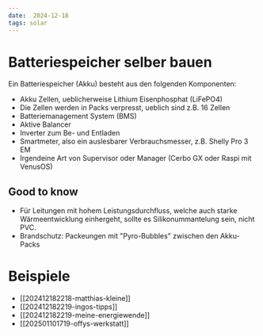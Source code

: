 ```yaml
---
date:  2024-12-18
tags: solar
---
```


# Batteriespeicher selber bauen

Ein Batteriespeicher (Akku) besteht aus den folgenden Komponenten:

- Akku Zellen, ueblicherweise Lithium Eisenphosphat (LiFePO4)
- Die Zellen werden in Packs verpresst, ueblich sind z.B. 16 Zellen
- Batteriemanagement System (BMS)
- Aktive Balancer
- Inverter zum Be- und Entladen
- Smartmeter, also ein auslesbarer Verbrauchsmesser, z.B. Shelly Pro 3 EM
- Irgendeine Art von Supervisor oder Manager (Cerbo GX oder Raspi mit VenusOS)

## Good to know

- Für Leitungen mit hohem Leistungsdurchfluss, welche auch starke Wärmeentwicklung einhergeht, sollte es
  Silikonummantelung sein, nicht PVC.
- Brandschutz: Packeungen mit "Pyro-Bubbles" zwischen den Akku-Packs

# Beispiele

- [[202412182218-matthias-kleine]]
- [[202412182219-ingos-tipps]]
- [[202412182219-meine-energiewende]]
- [[202501101719-offys-werkstatt]]
